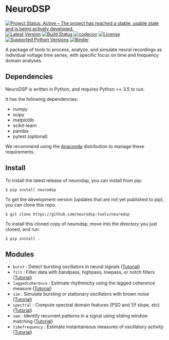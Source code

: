 # NeuroDSP

[![Project Status: Active – The project has reached a stable, usable state and is being actively developed.](http://www.repostatus.org/badges/latest/active.svg)](http://www.repostatus.org/#active)
[![Latest Version](https://img.shields.io/pypi/v/neurodsp.svg)](https://pypi.python.org/pypi/neurodsp/)
[![Build Status](https://travis-ci.org/neurodsp-tools/neurodsp.svg)](https://travis-ci.org/neurodsp-tools/neurodsp)
[![codecov](https://codecov.io/gh/neurodsp-tools/neurodsp/branch/master/graph/badge.svg)](https://codecov.io/gh/neurodsp-tools/neurodsp)
[![License](http://img.shields.io/badge/license-MIT-brightgreen.svg?style=flat)](LICENSE.md)
[![Supported Python Versions](https://img.shields.io/pypi/pyversions/neurodsp.svg)](https://pypi.python.org/pypi/neurodsp/)
[![Binder](https://mybinder.org/badge.svg)](https://mybinder.org/v2/gh/neurodsp-tools/neurodsp/master)

A package of tools to process, analyze, and simulate neural recordings as individual voltage time series, with specific focus on time and frequency domain analyses.

## Dependencies

NeuroDSP is written in Python, and requires Python >= 3.5 to run.

It has the following dependencies:
- numpy
- scipy
- matplotlib
- scikit-learn
- pandas
- pytest (optional)

We recommend using the [Anaconda](https://www.continuum.io/downloads) distribution to manage these requirements.

## Install

To install the latest release of neurodsp, you can install from pip:

`$ pip install neurodsp`

To get the development version (updates that are not yet published to pip), you can clone this repo.

`$ git clone https://github.com/neurodsp-tools/neurodsp`

To install this cloned copy of neurodsp, move into the directory you just cloned, and run:

`$ pip install .`

## Modules

- ```burst``` : Detect bursting oscillators in neural signals ([Tutorial](https://github.com/neurodsp-tools/neurodsp/blob/master/tutorials/5-BurstDetection.ipynb))
- ```filt``` : Filter data with bandpass, highpass, lowpass, or notch filters ([Tutorial](https://github.com/neurodsp-tools/neurodsp/blob/master/tutorials/1-Filtering.ipynb))
- ```laggedcoherence``` : Estimate rhythmicity using the lagged coherence measure ([Tutorial](https://github.com/neurodsp-tools/neurodsp/blob/master/tutorials/3-LaggedCoherence.ipynb))
- ```sim``` : Simulate bursting or stationary oscillators with brown noise ([Tutorial](https://github.com/neurodsp-tools/neurodsp/blob/master/tutorials/7-SimulatingSignals.ipynb))
- ```spectral``` : Compute spectral domain features (PSD and 1/f slope, etc) ([Tutorial](https://github.com/neurodsp-tools/neurodsp/blob/master/tutorials/4-SpectralAnalysis.ipynb))
- ```swm``` : Identify recurrent patterns in a signal using sliding window matching ([Tutorial](https://github.com/neurodsp-tools/neurodsp/blob/master/tutorials/6-SlidingWindowMatching.ipynb))
- ```timefrequency``` : Estimate instantaneous measures of oscillatory activity ([Tutorial](https://github.com/neurodsp-tools/neurodsp/blob/master/tutorials/2-InstantaneousMeasures.ipynb))
